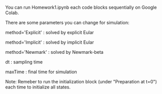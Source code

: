 You can run Homework1.ipynb each code blocks sequentially on Google Colab.

There are some parameters you can change for simulation:

method='Explicit' : solved by explicit Eular

method='Implicit' : solved by implicit Eular

method='Newmark' : solved by Newmark-beta

dt : sampling time

maxTime : final time for simulation

Note: Remeber to run the initialization block (under "Preparation at t=0") each time to initialize all states.
